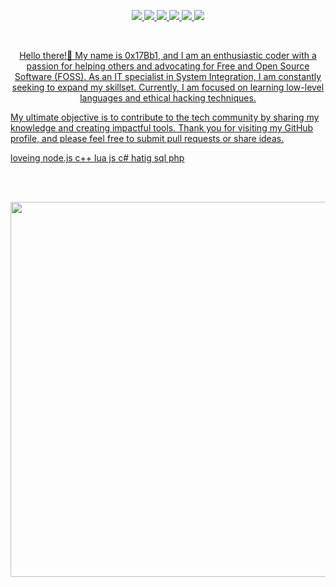 <p align="center">
  <a href="#"><img src="https://img.shields.io/badge/-Lua-darkblue?style=flat-square&logo=lua">
  <a href="#"><img src="https://img.shields.io/badge/-JavaScript-black?style=flat-square&logo=javascript">
  <a href="#"><img src="https://img.shields.io/badge/-HTML5-E34F26?style=flat-square&logo=html5&logoColor=white">
  <a href="#"><img src="https://img.shields.io/badge/-CSS3-1572B6?style=flat-square&logo=css3">
  <a href="#"><img src="https://img.shields.io/badge/-Csharp-darkgreen?style=flat-square&logo=csharp">
  <a href="#"><img src="https://img.shields.io/badge/-Python-yellow?style=flat-square&logo=nodejs">
<p>
<br>

<p align="center">
Hello there!👋 My name is 0x17Bb1, and I am an enthusiastic coder with a passion for helping others and advocating for Free and Open Source Software (FOSS). As an IT specialist in System Integration, I am constantly seeking to expand my skillset. Currently, I am focused on learning low-level languages and ethical hacking techniques.

My ultimate objective is to contribute to the tech community by sharing my knowledge and creating impactful tools. Thank you for visiting my GitHub profile, and please feel free to submit pull requests or share ideas.

loveing  node.js c++ lua js c#
hatig sql php 
</p>

<br>
<br>

<p align="center">
  <img width="600" src="https://stats.hyochan.dev/api/github-stats-advanced?login=0x17Bb1" />
</p>

<br>
